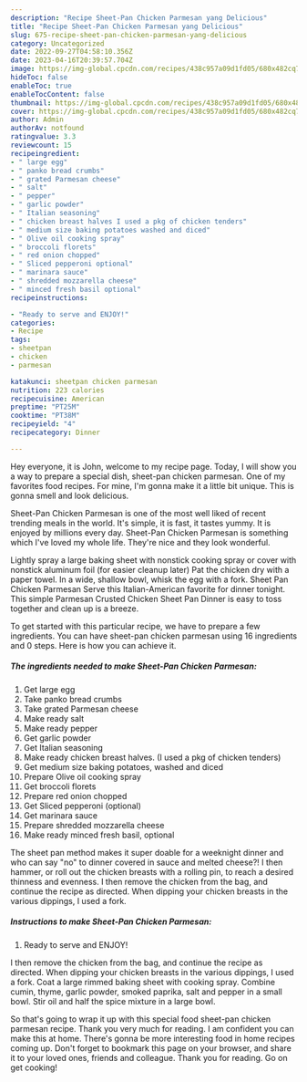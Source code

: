 ```yaml
---
description: "Recipe Sheet-Pan Chicken Parmesan yang Delicious"
title: "Recipe Sheet-Pan Chicken Parmesan yang Delicious"
slug: 675-recipe-sheet-pan-chicken-parmesan-yang-delicious
category: Uncategorized
date: 2022-09-27T04:58:10.356Z
date: 2023-04-16T20:39:57.704Z
image: https://img-global.cpcdn.com/recipes/438c957a09d1fd05/680x482cq70/sheet-pan-chicken-parmesan-recipe-main-photo.jpg
hideToc: false
enableToc: true
enableTocContent: false
thumbnail: https://img-global.cpcdn.com/recipes/438c957a09d1fd05/680x482cq70/sheet-pan-chicken-parmesan-recipe-main-photo.jpg
cover: https://img-global.cpcdn.com/recipes/438c957a09d1fd05/680x482cq70/sheet-pan-chicken-parmesan-recipe-main-photo.jpg
author: Admin
authorAv: notfound
ratingvalue: 3.3
reviewcount: 15
recipeingredient:
- " large egg"
- " panko bread crumbs"
- " grated Parmesan cheese"
- " salt"
- " pepper"
- " garlic powder"
- " Italian seasoning"
- " chicken breast halves I used a pkg of chicken tenders"
- " medium size baking potatoes washed and diced"
- " Olive oil cooking spray"
- " broccoli florets"
- " red onion chopped"
- " Sliced pepperoni optional"
- " marinara sauce"
- " shredded mozzarella cheese"
- " minced fresh basil optional"
recipeinstructions:

- "Ready to serve and ENJOY!"
categories:
- Recipe
tags:
- sheetpan
- chicken
- parmesan

katakunci: sheetpan chicken parmesan 
nutrition: 223 calories
recipecuisine: American
preptime: "PT25M"
cooktime: "PT38M"
recipeyield: "4"
recipecategory: Dinner

---
```



Hey everyone, it is John, welcome to my recipe page. Today, I will show you a way to prepare a special dish, sheet-pan chicken parmesan. One of my favorites food recipes. For mine, I'm gonna make it a little bit unique. This is gonna smell and look delicious.

Sheet-Pan Chicken Parmesan is one of the most well liked of recent trending meals in the world. It's simple, it is fast, it tastes yummy. It is enjoyed by millions every day. Sheet-Pan Chicken Parmesan is something which I've loved my whole life. They're nice and they look wonderful.

Lightly spray a large baking sheet with nonstick cooking spray or cover with nonstick aluminum foil (for easier cleanup later) Pat the chicken dry with a paper towel. In a wide, shallow bowl, whisk the egg with a fork. Sheet Pan Chicken Parmesan Serve this Italian-American favorite for dinner tonight. This simple Parmesan Crusted Chicken Sheet Pan Dinner is easy to toss together and clean up is a breeze.


To get started with this particular recipe, we have to prepare a few ingredients. You can have sheet-pan chicken parmesan using 16 ingredients and 0 steps. Here is how you can achieve it.

<!--inarticleads1-->

##### The ingredients needed to make Sheet-Pan Chicken Parmesan:

1. Get  large egg
1. Take  panko bread crumbs
1. Take  grated Parmesan cheese
1. Make ready  salt
1. Make ready  pepper
1. Get  garlic powder
1. Get  Italian seasoning
1. Make ready  chicken breast halves. (I used a pkg of chicken tenders)
1. Get  medium size baking potatoes, washed and diced
1. Prepare  Olive oil cooking spray
1. Get  broccoli florets
1. Prepare  red onion chopped
1. Get  Sliced pepperoni (optional)
1. Get  marinara sauce
1. Prepare  shredded mozzarella cheese
1. Make ready  minced fresh basil, optional


The sheet pan method makes it super doable for a weeknight dinner and who can say &#34;no&#34; to dinner covered in sauce and melted cheese?! I then hammer, or roll out the chicken breasts with a rolling pin, to reach a desired thinness and evenness. I then remove the chicken from the bag, and continue the recipe as directed. When dipping your chicken breasts in the various dippings, I used a fork. 

<!--inarticleads2-->

##### Instructions to make Sheet-Pan Chicken Parmesan:


1. Ready to serve and ENJOY!

I then remove the chicken from the bag, and continue the recipe as directed. When dipping your chicken breasts in the various dippings, I used a fork. Coat a large rimmed baking sheet with cooking spray. Combine cumin, thyme, garlic powder, smoked paprika, salt and pepper in a small bowl. Stir oil and half the spice mixture in a large bowl. 

So that's going to wrap it up with this special food sheet-pan chicken parmesan recipe. Thank you very much for reading. I am confident you can make this at home. There's gonna be more interesting food in home recipes coming up. Don't forget to bookmark this page on your browser, and share it to your loved ones, friends and colleague. Thank you for reading. Go on get cooking!
